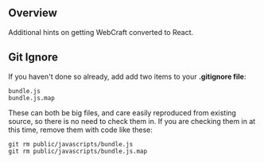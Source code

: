 ## Overview

Additional hints on getting WebCraft converted to React.

## Git Ignore

If you haven't done so already, add add two items to your **.gitignore file**:

```nohighlighting
bundle.js
bundle.js.map
```

These can both be big files, and care easily reproduced from existing source, so there is no need to check them in. If you are checking them in at this time, remove them with code like these:

```nohighlighting
git rm public/javascripts/bundle.js
git rm public/javascripts/bundle.js.map
```
